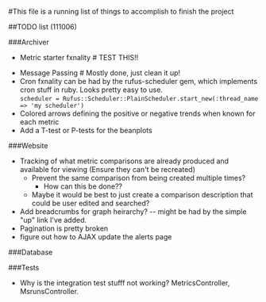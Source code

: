 #This file is a running list of things to accomplish to finish the project

##TODO list (111006)

###Archiver
-	Metric starter fxnality  # TEST THIS!!
*	Message Passing # Mostly done, just clean it up!
* Cron fxnality can be had by the rufus-scheduler gem, which implements cron stuff in ruby.  Looks pretty easy to use.  
		`scheduler = Rufus::Scheduler::PlainScheduler.start_new(:thread_name => 'my scheduler')`
* Colored arrows defining the positive or negative trends when known for each metric
* Add a T-test or P-tests for the beanplots

###Website
  - Tracking of what metric comparisons are already produced and available for viewing (Ensure they can't be recreated)
    - Prevent the same comparison from being created multiple times?
      - How can this be done??
    - Maybe it would be best to just create a comparison description that could be user edited and searched?
  - Add breadcrumbs for graph heirarchy?
      -- might be had by the simple "up" link I've added.
  - Pagination is pretty broken
  - figure out how to AJAX update the alerts page

###Database

###Tests
* Why is the integration test stufff not working? MetricsController,
  MsrunsController.
